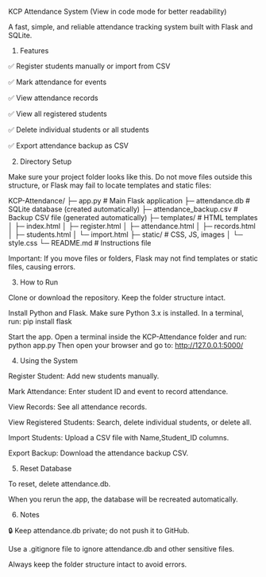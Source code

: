 KCP Attendance System (View in code mode for better readability)

A fast, simple, and reliable attendance tracking system built with Flask and SQLite.

1. Features

✅ Register students manually or import from CSV

✅ Mark attendance for events

✅ View attendance records

✅ View all registered students

✅ Delete individual students or all students

✅ Export attendance backup as CSV

2. Directory Setup

Make sure your project folder looks like this. Do not move files outside this structure, or Flask may fail to locate templates and static files:

KCP-Attendance/
├─ app.py # Main Flask application
├─ attendance.db # SQLite database (created automatically)
├─ attendance_backup.csv # Backup CSV file (generated automatically)
├─ templates/ # HTML templates
│ ├─ index.html
│ ├─ register.html
│ ├─ attendance.html
│ ├─ records.html
│ ├─ students.html
│ └─ import.html
├─ static/ # CSS, JS, images
│ └─ style.css
└─ README.md # Instructions file

Important: If you move files or folders, Flask may not find templates or static files, causing errors.

3. How to Run

Clone or download the repository. Keep the folder structure intact.

Install Python and Flask. Make sure Python 3.x is installed. In a terminal, run:
pip install flask

Start the app. Open a terminal inside the KCP-Attendance folder and run:
python app.py
Then open your browser and go to:
http://127.0.0.1:5000/

4. Using the System

Register Student: Add new students manually.

Mark Attendance: Enter student ID and event to record attendance.

View Records: See all attendance records.

View Registered Students: Search, delete individual students, or delete all.

Import Students: Upload a CSV file with Name,Student_ID columns.

Export Backup: Download the attendance backup CSV.

5. Reset Database

To reset, delete attendance.db.

When you rerun the app, the database will be recreated automatically.

6. Notes

🔒 Keep attendance.db private; do not push it to GitHub.

Use a .gitignore file to ignore attendance.db and other sensitive files.

Always keep the folder structure intact to avoid errors.
